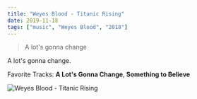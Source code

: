 ```yaml
---
title: "Weyes Blood - Titanic Rising"
date: 2019-11-18
tags: ["music", "Weyes Blood", "2018"]
---
```


> A lot's gonna change

A lot's gonna change.

Favorite Tracks: **A Lot's Gonna Change**, **Something to Believe**

![Weyes Blood - Titanic Rising](https://ia600900.us.archive.org/16/items/mbid-2a777aa2-840d-4350-ba43-a0c649654db3/mbid-2a777aa2-840d-4350-ba43-a0c649654db3-22712174856.jpg)
